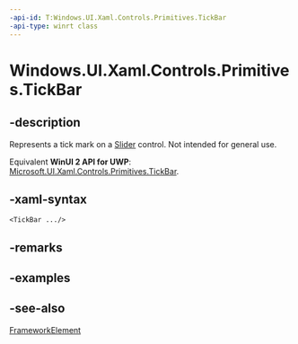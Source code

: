 ```yaml
---
-api-id: T:Windows.UI.Xaml.Controls.Primitives.TickBar
-api-type: winrt class
---
```


<!-- Class syntax.
public class TickBar : Windows.UI.Xaml.FrameworkElement, Windows.UI.Xaml.Controls.Primitives.ITickBar
-->

# Windows.UI.Xaml.Controls.Primitives.TickBar

## -description
Represents a tick mark on a [Slider](../windows.ui.xaml.controls/slider.md) control. Not intended for general use.

Equivalent **WinUI 2 API for UWP**: [Microsoft.UI.Xaml.Controls.Primitives.TickBar](/windows/winui/api/microsoft.ui.xaml.controls.primitives.tickbar).

## -xaml-syntax
```xaml
<TickBar .../>
```


## -remarks

## -examples

## -see-also
[FrameworkElement](../windows.ui.xaml/frameworkelement.md)
